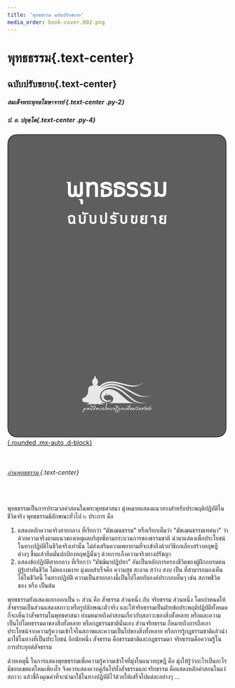 ```yaml
---
title: 'พุทธธรรม ฉบับปรับขยาย'
media_order: book-cover.002.png
---
```


# **พุทธธรรม**{.text-center}
## ฉบับปรับขยาย{.text-center}

##### สมเด็จพระพุทธโฆษาจารย์ {.text-center .py-2}
##### ป. อ. ปยุตฺโต{.text-center .py-4}

[![หน้าปกหนังสือ](book-cover.002.png){.rounded .mx-auto .d-block}](/../bd)

<br>

###### [อ่านพุทธธรรม ](/../bd){.text-center}

<br>

พุทธธรรมเป็นการประมวลคำสอนในพระพุทธศาสนา มุ่งหมายแสดงแนวทางสำหรับประพฤติปฏิบัติในชีวิตจริง พุทธธรรมมีลักษณะทั่วไป ๒ ประการ คือ

1. แสดงหลักความจริงสายกลาง ที่เรียกว่า “มัชเฌนธรรม” หรือเรียกเต็มว่า “มัชเฌนธรรมเทศนา” ว่าด้วยความจริงตามแนวของเหตุผลบริสุทธิ์ตามกระบวนการของธรรมชาติ นำมาแสดงเพื่อประโยชน์ในทางปฏิบัติในชีวิตจริงเท่านั้น ไม่ส่งเสริมความพยายามที่จะเข้าถึงด้วยวิธีถกเถียงสร้างทฤษฎีต่างๆ ขึ้นแล้วยึดมั่นปกป้องทฤษฎีนั้นๆ ด้วยการเก็งความจริงทางปรัชญา
2. แสดงข้อปฏิบัติสายกลาง ที่เรียกว่า “มัชฌิมาปฏิปทา” อันเป็นหลักการครองชีวิตของผู้ฝึกอบรมตน ผู้รู้เท่าทันชีวิต ไม่หลงงมงาย มุ่งผลสำเร็จคือ ความสุข สะอาด สว่าง สงบ เป็น ที่สามารถมองเห็นได้ในชีวิตนี้ ในทางปฏิบัติ ความเป็นสายกลางนี้เป็นไปโดยกับองค์ประกอบอื่นๆ เช่น สภาพชีวิตของ หรือ เป็นต้น

พุทธธรรมยังแสดงแยกออกเป็น ๒ ส่วน คือ สัจธรรม ส่วนหนึ่ง กับ จริยธรรม ส่วนหนึ่ง โดยกำหนดให้สัจธรรมเป็นส่วนแสดงสภาวะหรือรูปลักษณะตัวจริง และให้จริยธรรมเป็นฝ่ายข้อประพฤติปฏิบัติทั้งหมด ก็จะเห็นว่าสัจธรรมในพุทธศาสนา ย่อมหมายถึงคำสอนเกี่ยวกับสภาวะของสิ่งทั้งหลาย หรือและความเป็นไปโดยธรรมดาของสิ่งทั้งหลาย หรือกฎธรรมชาตินั่นเอง ส่วนจริยธรรม ก็หมายถึงการถือเอาประโยชน์จากความรู้ความเข้าใจในสภาพและความเป็นไปของสิ่งทั้งหลาย หรือการรู้กฎธรรมชาติแล้วนำมาใช้ในทางที่เป็นประโยชน์ อีกนัยหนึ่ง สัจธรรม คือธรรมชาติและกฎธรรมดา จริยธรรมคือความรู้ในการประยุกต์สัจธรรม

ด้วยเหตุนี้ ในการแสดงพุทธธรรมเพื่อความรู้ความเข้าใจที่มุ่งในแนวทฤษฎี คือ มุ่งให้รู้ว่าอะไรเป็นอะไร มีขอบเขตแค่ไหนเพียงไร จึงควรแสดงควบคู่กันไปทั้งสัจธรรมและจริยธรรม คือแสดงหลักคำสอนในแง่สภาวะ แล้วชี้ถึงคุณค่าที่จะนำมาใช้ในทางปฏิบัติไว้ด้วยให้เสร็จไปแต่ละอย่างๆ ...
